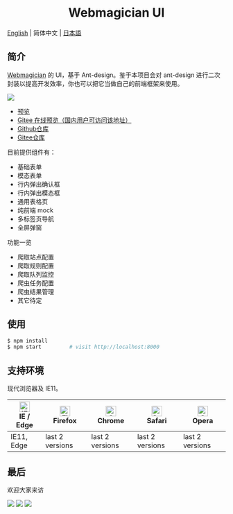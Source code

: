 <h1 align="center">Webmagician UI</h1>

[English](./README.md) | 简体中文 | [日本語](./README.ja-JP.md)

## 简介

[Webmagician](https://github.com/Jkanon/webmagician) 的 UI，基于 Ant-design。鉴于本项目会对 ant-design 进行二次封装以提高开发效率，你也可以把它当做自己的前端框架来使用。

![](https://s2.ax1x.com/2019/10/10/u7RL7t.png)

- [预览](https://jkanon.github.io/webmagician-ui)
- [Gitee 在线预览（国内用户可访问该地址）](http://jkanon.gitee.io/webmagician-ui)
- [Github仓库](https://github.com/Jkanon/webmagician-ui)
- [Gitee仓库](https://gitee.com/Jkanon/webmagician-ui)

目前提供组件有：

- 基础表单
- 模态表单
- 行内弹出确认框
- 行内弹出模态框
- 通用表格页
- 纯前端 mock
- 多标签页导航
- 全屏弹窗

功能一览

- 爬取站点配置
- 爬取规则配置
- 爬取队列监控
- 爬虫任务配置
- 爬虫结果管理
- 其它待定

## 使用

```bash
$ npm install
$ npm start         # visit http://localhost:8000
```

## 支持环境

现代浏览器及 IE11。

| [<img src="https://raw.githubusercontent.com/alrra/browser-logos/master/src/edge/edge_48x48.png" alt="IE / Edge" width="24px" height="24px" />](http://godban.github.io/browsers-support-badges/)</br>IE / Edge | [<img src="https://raw.githubusercontent.com/alrra/browser-logos/master/src/firefox/firefox_48x48.png" alt="Firefox" width="24px" height="24px" />](http://godban.github.io/browsers-support-badges/)</br>Firefox | [<img src="https://raw.githubusercontent.com/alrra/browser-logos/master/src/chrome/chrome_48x48.png" alt="Chrome" width="24px" height="24px" />](http://godban.github.io/browsers-support-badges/)</br>Chrome | [<img src="https://raw.githubusercontent.com/alrra/browser-logos/master/src/safari/safari_48x48.png" alt="Safari" width="24px" height="24px" />](http://godban.github.io/browsers-support-badges/)</br>Safari | [<img src="https://raw.githubusercontent.com/alrra/browser-logos/master/src/opera/opera_48x48.png" alt="Opera" width="24px" height="24px" />](http://godban.github.io/browsers-support-badges/)</br>Opera |
| --- | --- | --- | --- | --- |
| IE11, Edge | last 2 versions | last 2 versions | last 2 versions | last 2 versions |

## 最后

欢迎大家来访

[![](https://img.shields.io/badge/%E7%AE%80-%40Jkanon-orange)](https://www.jianshu.com/u/53671b43e905) [![](https://img.shields.io/badge/%E7%A0%81%E4%BA%91-@Jkanon-C5212A)](https://gitee.com/Jkanon) [![](https://img.shields.io/badge/Github-@Jkanon-25292E.svg)](https://github.com/Jkanon)
